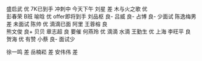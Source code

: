 盛启武 优   7K已到手   冲刺中  今天下午
刘星  差 
木与火之歌    优  
彭春荣   B班
喻晗    优   offer即将到手
刘品枢   良-
吕威   良-
占博   良-  少面试
陈逸梅男 差   未面试
陈帅    优   滴滴已面 阿里
王蓉榕  良   
熊文俊  良+  贝贝
章志超  良  要催
何燕玲  优   滴滴  水滴
王勤生  优   上海
李旺平  良   
贺海    优  有赞
小蔡   良-   面试少



徐一鸣   差 
岳楠崧   差
安伟伟   差
